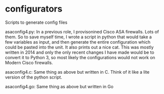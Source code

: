 # configurators
 Scripts to generate config files
 
 asaconfig4.py: 
 In a previous role, I provisonined Cisco ASA firewalls. Lots of them. So to save myself time, I wrote a script in python that would take a few variables as input, and then generate the entire configuration which could be pasted into the unit. It also prints out a nice cat.
 This was mostly written in 2014 and only the only recent changes I have made would be to convert it to Python 3, so most likely the configurations would not work on Modern Cisco firewalls.

 asaconfig4.c:
 Same thing as above but written in C. Think of it like a lite version of the python script.

 asaconfig4.go:
 Same thing as above but written in Go <not done>